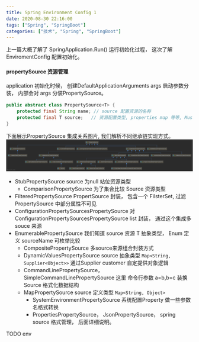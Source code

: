 ```yaml
---
title: Spring Environment Config 1
date: 2020-08-30 22:16:00
tags: ["Spring", "SpringBoot"]
categories: ["技术", "Spring", "SpringBoot"]
---
```


上一篇大概了解了 SpringApplication.Run() 运行初始化过程， 这次了解 EnviromentConfig 配置初始化。

#### propertySource 资源管理

application 初始化时候， 创建DefaultApplicationArguments args 启动参数分装， 内部会对 args 分装PropertySource。

```java
public abstract class PropertySource<T> {
    protected final String name; // source 配置资源的名称
    protected final T source;   // 资源配置类型, properties map 等等, MustableProperty 管理 name - sourceProperty 映射关系。
}
```

下面展示PropertySource 集成关系图片, 我们解析不同继承链实现方式。
![SourceProperty](/images/20200831/PropertySource.png)

- StubPropertySource source 为null 站位资源类型
  - ComparisonPropertySource 为了集合比较 Source 资源类型
- FilteredPropertySource PropertSource 封装， 包含一个 FilsterSet, 过滤PropertySource 中部分属性不可见
- ConfigurationPropertySourcesPropertySource 对 ConfigurationPropertySourcesPropertySource list 封装， 通过这个集成多souce 来源
- EnumerablePropertySource 我们知道 source 资源 T 抽象类型， Enum 定义 sourceName 可枚举比较
  - CompositePropertySource 多source来源组合封装方式
  - DynamicValuesPropertySource source 抽象类型 ```Map<String, Supplier<Object>>``` 通过Supplier customer 自定提供对象逻辑
  - CommandLinePropertySource，SimpleCommandLinePropertySource 这里 命令行参数 a=b,b=c 装换Source 格式化数据结构
  - MapPropertySource source 定义类型 ```Map<String, Object>```
    - SystemEnvironmentPropertySource 系统配置Property 做一些参数名格式转换
    - PropertiesPropertySource， JsonPropertySource， spring source 格式管理， 后面详细说明。

TODO env
